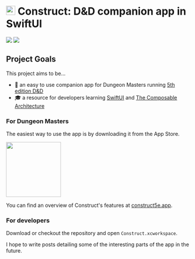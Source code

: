 <img src="https://github.com/Thomvis/Construct/raw/main/assets/logo.png" height="25" /> Construct: D&D companion app in SwiftUI
===

![](https://github.com/Thomvis/Construct/workflows/Construct%20CI/badge.svg?branch=main) [![](https://img.shields.io/badge/TestFlight-join-blue.svg)](https://testflight.apple.com/join/tvK1gYv9)

## Project Goals
This project aims to be...
- 🐉 an easy to use companion app for Dungeon Masters running [5th edition D&D](https://en.wikipedia.org/wiki/Dungeons_%26_Dragons)
- 🎓 a resource for developers learning [SwiftUI](https://developer.apple.com/xcode/swiftui/) and [The Composable Architecture](https://github.com/pointfreeco/swift-composable-architecture)

### For Dungeon Masters
The easiest way to use the app is by downloading it from the App Store.

<a href="https://apps.apple.com/app/construct-for-d-d-5e/id1490015210"><img src="https://github.com/Volorf/Badges/blob/master/App%20Store/App%20Store%20Badge.png?raw=true" width="150" /></a>

You can find an overview of Construct's features at [construct5e.app](https://www.construct5e.app).

### For developers
Download or checkout the repository and open `Construct.xcworkspace`.

I hope to write posts detailing some of the interesting parts of the app in the future.
